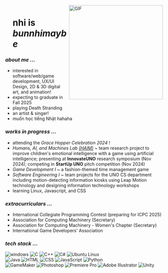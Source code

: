 <img align="right" top="500" width="300" alt="GIF" src="https://media.giphy.com/media/LpDiryMEixuceVyRMi/giphy.gif?cid=ecf05e47w54h3x63colhuydc5q8wcn1qj5btz9xiw5vx1rng&ep=v1_gifs_search&rid=giphy.gif" alt="GIF" width="300">
<div id="user-content-toc">
  <ul style="list-style: none;">
    <summary>
      <h1>nhi is <em>bunnhimaybe</em></h1>
    </summary>
  </ul>
</div>

<h3><em>about me ...</em></h3>
<ul>
  <li> interested in software/web/game development, UX/UI Design, 2D & 3D digital art, and animation! 
  <li> expecting to graduate in Fall 2025
  <li> playing Death Stranding
  <li> an artist & singer!
  <li> muốn học tiếng Nhật hahaha
</ul> 

<h3><em>works in progress ...</em></h3>
<ul>
  <li>attending the <em>Grace Hopper Celebration 2024</em> !
  <li><em>Humans, AI, and Machines Lab <a href="https://github.com/HAIM-LAB">(HAIM)</a></em> ~ team research project to improve children's emotional intelligence with a game using artificial intelligence; presenting at <b>InnovateUNO</b> research symposium (Nov 2024); competing in <b>StartUp UNO</b> pitch competition (Nov 2024)
  <li><em>Game Development I ~ </em>a fashion-themed time management game
  <li><em>Software Engineering I ~ </em>team projects for the UNO CS department including motion-detecting information kiosks using Leap Motion technology and designing information technology workshops
  <li>learning Linux, Javascript, and CSS
</ul>

<h3><em>extracurriculars ...</em></h3>
<ul>
  <li> International Collegiate Programming Contest (preparing for ICPC 2025)
  <li>Association for Computing Machinery (Secretary)
  <li>Association for Computing Machinery - Women's Chapter (Secretary)
  <li>International Game Developers' Association
</ul>

<h3><em>tech stack ...</em></h3>
<div>
  <img alt="windows" src="https://skillicons.dev/icons?i=windows">
  <img alt="C" src="https://skillicons.dev/icons?i=c">
  <img alt="C++" src="https://skillicons.dev/icons?i=cpp">
  <img alt="C#" src="https://skillicons.dev/icons?i=cs">
  <img alt="Ubuntu Linux" src="https://skillicons.dev/icons?i=ubuntu">
  <br>
  <img alt="Java" src="https://skillicons.dev/icons?i=java">
  <img alt="HTML" src="https://skillicons.dev/icons?i=html">
  <img alt="CSS" src="https://skillicons.dev/icons?i=css">
  <img alt="JavaScript" src="https://skillicons.dev/icons?i=js">
  <img alt="Python" src="https://skillicons.dev/icons?i=py">
  <br>
  <img alt="GameMaker" src="https://skillicons.dev/icons?i=gamemakerstudio">
  <img alt="Photoshop" src="https://skillicons.dev/icons?i=ps">
  <img alt="Premiere Pro" src="https://skillicons.dev/icons?i=pr">
  <img alt="Adobe Illustrator" src="https://skillicons.dev/icons?i=ai">
  <img alt="Unity" src="https://skillicons.dev/icons?i=unity">
</div>

<!--
**bunnhimaybe/bunnhimaybe** is a ✨ _special_ ✨ repository because its `README.md` (this file) appears on your GitHub profile.

Here are some ideas to get you started:

- 🔭 I’m currently working on ...
- 🌱 I’m currently learning ...
- 👯 I’m looking to collaborate on ...
- 🤔 I’m looking for help with ...
- 💬 Ask me about ...
- 📫 How to reach me: ...
- 😄 Pronouns: ...
- ⚡ Fun fact: ...

<div id="header" align="center">
  <img src="https://media.giphy.com/media/WgncljJskOk6SsyiRz/giphy.gif" width="100"/>
</div>
-->
